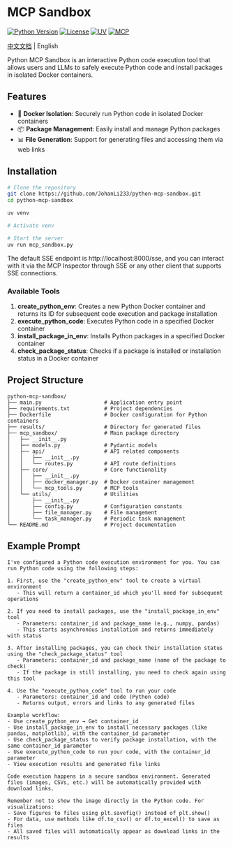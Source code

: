 # MCP Sandbox

[![Python Version](https://img.shields.io/badge/python-3.12%2B-blue)](https://www.python.org/downloads/release/python-3120/)
[![License](https://img.shields.io/badge/License-Apache%202.0-blue.svg)](https://opensource.org/licenses/Apache-2.0)
[![UV](https://img.shields.io/badge/UV-Package%20Manager-blueviolet)](https://github.com/astral-sh/uv)
[![MCP](https://img.shields.io/badge/MCP-Compatible-brightgreen)](https://github.com/estitesc/mission-control-link)

[中文文档](README_zh.md) | English

Python MCP Sandbox is an interactive Python code execution tool that allows users and LLMs to safely execute Python code and install packages in isolated Docker containers.

## Features

- 🐳 **Docker Isolation**: Securely run Python code in isolated Docker containers
- 📦 **Package Management**: Easily install and manage Python packages
- 📊 **File Generation**: Support for generating files and accessing them via web links

## Installation

```bash
# Clone the repository
git clone https://github.com/JohanLi233/python-mcp-sandbox.git
cd python-mcp-sandbox

uv venv

# Activate venv

# Start the server
uv run mcp_sandbox.py
```

The default SSE endpoint is http://localhost:8000/sse, and you can interact with it via the MCP Inspector through SSE or any other client that supports SSE connections.

### Available Tools

1. **create_python_env**: Creates a new Python Docker container and returns its ID for subsequent code execution and package installation
2. **execute_python_code**: Executes Python code in a specified Docker container
3. **install_package_in_env**: Installs Python packages in a specified Docker container
4. **check_package_status**: Checks if a package is installed or installation status in a Docker container

## Project Structure

```
python-mcp-sandbox/
├── main.py                    # Application entry point
├── requirements.txt           # Project dependencies
├── Dockerfile                 # Docker configuration for Python containers
├── results/                   # Directory for generated files
├── mcp_sandbox/               # Main package directory
│   ├── __init__.py
│   ├── models.py              # Pydantic models
│   ├── api/                   # API related components
│   │   ├── __init__.py
│   │   └── routes.py          # API route definitions
│   ├── core/                  # Core functionality
│   │   ├── __init__.py
│   │   ├── docker_manager.py  # Docker container management
│   │   └── mcp_tools.py       # MCP tools
│   └── utils/                 # Utilities
│       ├── __init__.py
│       ├── config.py          # Configuration constants
│       ├── file_manager.py    # File management
│       └── task_manager.py    # Periodic task management
└── README.md                  # Project documentation
```

## Example Prompt
```
I've configured a Python code execution environment for you. You can run Python code using the following steps:

1. First, use the "create_python_env" tool to create a virtual environment
   - This will return a container_id which you'll need for subsequent operations

2. If you need to install packages, use the "install_package_in_env" tool
   - Parameters: container_id and package_name (e.g., numpy, pandas)
   - This starts asynchronous installation and returns immediately with status

3. After installing packages, you can check their installation status using the "check_package_status" tool
   - Parameters: container_id and package_name (name of the package to check)
   - If the package is still installing, you need to check again using this tool

4. Use the "execute_python_code" tool to run your code
   - Parameters: container_id and code (Python code)
   - Returns output, errors and links to any generated files

Example workflow:
- Use create_python_env → Get container_id
- Use install_package_in_env to install necessary packages (like pandas, matplotlib), with the container_id parameter
- Use check_package_status to verify package installation, with the same container_id parameter
- Use execute_python_code to run your code, with the container_id parameter
- View execution results and generated file links

Code execution happens in a secure sandbox environment. Generated files (images, CSVs, etc.) will be automatically provided with download links.

Remember not to show the image directly in the Python code. For visualizations:
- Save figures to files using plt.savefig() instead of plt.show()
- For data, use methods like df.to_csv() or df.to_excel() to save as files
- All saved files will automatically appear as download links in the results
```
